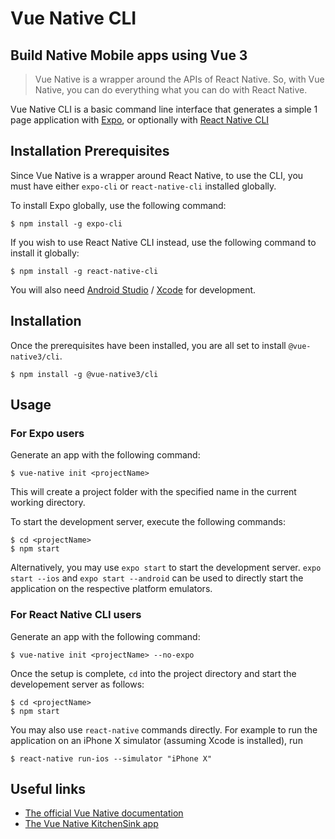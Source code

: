 # Vue Native CLI

## Build Native Mobile apps using Vue 3

> Vue Native is a wrapper around the APIs of React Native. So, with Vue Native, you can do everything what you can do with React Native.

Vue Native CLI is a basic command line interface that generates a simple 1 page application with [Expo](https://docs.expo.io/versions/latest/workflow/expo-cli/), or optionally with [React Native CLI](https://github.com/react-native-community/cli)

## Installation Prerequisites

Since Vue Native is a wrapper around React Native, to use the CLI, you must have either `expo-cli` or `react-native-cli` installed globally.

To install Expo globally, use the following command:

```
$ npm install -g expo-cli
```

If you wish to use React Native CLI instead, use the following command to install it globally:

```
$ npm install -g react-native-cli
```

You will also need [Android Studio](https://developer.android.com/studio) / [Xcode](https://developer.apple.com/xcode/) for development.

## Installation

Once the prerequisites have been installed, you are all set to install `@vue-native3/cli`.

```
$ npm install -g @vue-native3/cli
```

## Usage

### For Expo users

Generate an app with the following command:

```
$ vue-native init <projectName>
```

This will create a project folder with the specified name in the current working directory.

To start the development server, execute the following commands:

```
$ cd <projectName>
$ npm start
```

Alternatively, you may use `expo start` to start the development server.
`expo start --ios` and `expo start --android` can be used to directly start the application on the respective platform emulators.

### For React Native CLI users

Generate an app with the following command:

```
$ vue-native init <projectName> --no-expo
```

Once the setup is complete, `cd` into the project directory and start the developement server as follows:

```
$ cd <projectName>
$ npm start
```

You may also use `react-native` commands directly. For example to run the application on an iPhone X simulator (assuming Xcode is installed), run

```
$ react-native run-ios --simulator "iPhone X"
```

## Useful links

- [The official Vue Native documentation](https://vue-native.io/docs/installation.html)
- [The Vue Native KitchenSink app](https://github.com/GeekyAnts/KitchenSink-Vue-Native)
